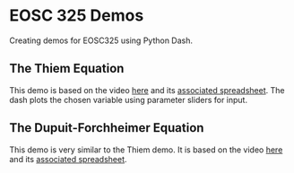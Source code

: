 # EOSC 325 Demos

Creating demos for EOSC325 using Python Dash. 

## The Thiem Equation
This demo is based on the video [here](https://www.youtube.com/watch?v=-tsLFsz-Ncs&list=PLp1lK6n-xb5O8RnVhcfYvqy1kzU_5IfDF&index=11) and its [associated spreadsheet](https://drive.google.com/file/d/1o-HCwUIwFerDWOWrteSQp-d7wEMhuIz8/view). The dash plots the chosen variable using parameter sliders for input.

## The Dupuit-Forchheimer Equation
This demo is very similar to the Thiem demo. It is based on the video [here](https://www.youtube.com/watch?v=zVIHbhhR9-M&list=PLp1lK6n-xb5O8RnVhcfYvqy1kzU_5IfDF&index=12) and its [associated spreadsheet](https://drive.google.com/file/d/14ctwoJyRe8ex4IC3RjZh2jilDXbMkqTO/view).